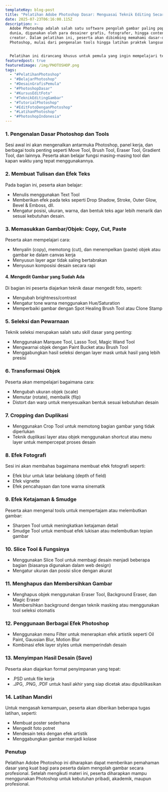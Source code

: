 ```yaml
---
templateKey: blog-post
title: "Pelatihan Adobe Photoshop Dasar: Menguasai Teknik Editing Secara Praktis"
date: 2025-07-23T06:16:00.115Z
description: >-
  Adobe Photoshop adalah salah satu software pengolah gambar paling populer di
  dunia, digunakan oleh para desainer grafis, fotografer, hingga content
  creator. Dalam pelatihan ini, peserta akan dibimbing memahami dasar-dasar
  Photoshop, mulai dari pengenalan tools hingga latihan praktek langsung.


  Pelatihan ini dirancang khusus untuk pemula yang ingin mempelajari teknik dasar dalam mengedit gambar, membuat desain, hingga memahami berbagai fitur penting yang ada di Adobe Photoshop.
featuredpost: true
featuredimage: /img/PHOTOSHOP.png
tags:
  - "#PelatihanPhotoshop"
  - "#BelajarPhotoshop"
  - "#DesainGrafisPemula"
  - "#PhotoshopDasar"
  - "#KursusEditFoto"
  - "#TeknikEditingGambar"
  - "#TutorialPhotoshop"
  - "#EditFotoDenganPhotoshop"
  - "#LatihanPhotoshop"
  - "#PhotoshopIndonesia"
---
```

### **1. Pengenalan Dasar Photoshop dan Tools**

Sesi awal ini akan mengenalkan antarmuka Photoshop, panel kerja, dan berbagai tools penting seperti Move Tool, Brush Tool, Eraser Tool, Gradient Tool, dan lainnya. Peserta akan belajar fungsi masing-masing tool dan kapan waktu yang tepat menggunakannya.



### **2. Membuat Tulisan dan Efek Teks**

Pada bagian ini, peserta akan belajar:



* Menulis menggunakan Text Tool
* Memberikan efek pada teks seperti Drop Shadow, Stroke, Outer Glow, Bevel & Emboss, dll.
* Mengatur posisi, ukuran, warna, dan bentuk teks agar lebih menarik dan sesuai kebutuhan desain.

### 3. Memasukkan Gambar/Objek: Copy, Cut, Paste

Peserta akan mempelajari cara:



* Menyalin (copy), memotong (cut), dan menempelkan (paste) objek atau gambar ke dalam canvas kerja
* Menyusun layer agar tidak saling bertabrakan
* Menyusun komposisi desain secara rapi



#### 4. Mengedit Gambar yang Sudah Ada

Di bagian ini peserta diajarkan teknik dasar mengedit foto, seperti:

* Mengubah brightness/contrast
* Mengatur tone warna menggunakan Hue/Saturation
* Memperbaiki gambar dengan Spot Healing Brush Tool atau Clone Stamp



### 5. Seleksi dan Pewarnaan

Teknik seleksi merupakan salah satu skill dasar yang penting:

* Menggunakan Marquee Tool, Lasso Tool, Magic Wand Tool
* Mengwarnai objek dengan Paint Bucket atau Brush Tool
* Menggabungkan hasil seleksi dengan layer mask untuk hasil yang lebih presisi

### 6. Transformasi Objek

Peserta akan mempelajari bagaimana cara:

* Mengubah ukuran objek (scale)
* Memutar (rotate), membalik (flip)
* Distort dan warp untuk menyesuaikan bentuk sesuai kebutuhan desain

### 7. Cropping dan Duplikasi

* Menggunakan Crop Tool untuk memotong bagian gambar yang tidak diperlukan
* Teknik duplikasi layer atau objek menggunakan shortcut atau menu layer untuk mempercepat proses desain

### 8. Efek Fotografi

Sesi ini akan membahas bagaimana membuat efek fotografi seperti:



* Efek blur untuk latar belakang (depth of field)
* Efek vignette
* Efek pencahayaan dan tone warna sinematik

### 9. Efek Ketajaman & Smudge

Peserta akan mengenal tools untuk mempertajam atau melembutkan gambar:

* Sharpen Tool untuk meningkatkan ketajaman detail
* Smudge Tool untuk membuat efek lukisan atau melembutkan tepian gambar

### 10. Slice Tool & Fungsinya

* Menggunakan Slice Tool untuk membagi desain menjadi beberapa bagian (biasanya digunakan dalam web design)
* Mengatur ukuran dan posisi slice dengan akurat



### 11. Menghapus dan Membersihkan Gambar

* Menghapus objek menggunakan Eraser Tool, Background Eraser, dan Magic Eraser
* Membersihkan background dengan teknik masking atau menggunakan tool seleksi otomatis

### 12. Penggunaan Berbagai Efek Photoshop

* Menggunakan menu Filter untuk menerapkan efek artistik seperti Oil Paint, Gaussian Blur, Motion Blur
* Kombinasi efek layer styles untuk memperindah desain



### 13. Menyimpan Hasil Desain (Save)

Peserta akan diajarkan format penyimpanan yang tepat:



* .PSD untuk file kerja
* .JPG, .PNG, .PDF untuk hasil akhir yang siap dicetak atau dipublikasikan

### 14. Latihan Mandiri

Untuk mengasah kemampuan, peserta akan diberikan beberapa tugas latihan, seperti:

* Membuat poster sederhana
* Mengedit foto potret
* Mendesain teks dengan efek artistik
* Menggabungkan gambar menjadi kolase



### Penutup

Pelatihan Adobe Photoshop ini diharapkan dapat memberikan pemahaman dasar yang kuat bagi para peserta dalam mengolah gambar secara profesional. Setelah mengikuti materi ini, peserta diharapkan mampu menggunakan Photoshop untuk kebutuhan pribadi, akademik, maupun profesional.
